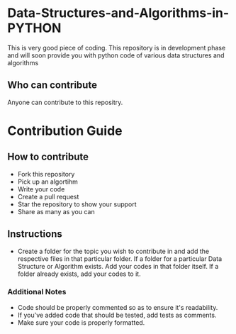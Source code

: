 # Data-Structures-and-Algorithms-in-PYTHON
This is very good piece of coding.
This repository is in development phase and will soon provide you with python code of various data structures and algorithms

## Who can contribute

Anyone can contribute to this repositry.

# Contribution Guide

## How to contribute
<ul>
<li>Fork this repository</li>
<li>Pick up an algortihm</li>
<li>Write your code</li>
<li>Create a pull request</li>
<li>Star the repository to show your support</li>
<li> Share as many as you can </li>
</ul>

## Instructions

* Create a folder for the topic you wish to contribute in and add the respective files in that particular folder.
If a folder for a particular Data Structure or Algorithm exists. Add your codes in that folder itself.
If a folder already exists, add your codes to it.

### Additional Notes
* Code should be properly commented so as to ensure it's readability.
* If you've added code that should be tested, add tests as comments. 
* Make sure your code is properly formatted.
